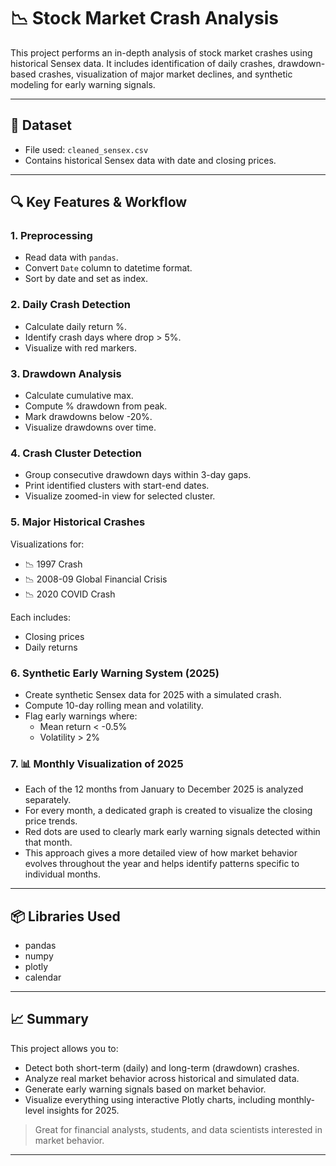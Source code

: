 # 📉 Stock Market Crash Analysis

This project performs an in-depth analysis of stock market crashes using historical Sensex data. It includes identification of daily crashes, drawdown-based crashes, visualization of major market declines, and synthetic modeling for early warning signals.

---

## 📁 Dataset
- File used: `cleaned_sensex.csv`
- Contains historical Sensex data with date and closing prices.

---

## 🔍 Key Features & Workflow

### 1. **Preprocessing**
- Read data with `pandas`.
- Convert `Date` column to datetime format.
- Sort by date and set as index.

### 2. **Daily Crash Detection**
- Calculate daily return %.
- Identify crash days where drop > 5%.
- Visualize with red markers.

### 3. **Drawdown Analysis**
- Calculate cumulative max.
- Compute % drawdown from peak.
- Mark drawdowns below -20%.
- Visualize drawdowns over time.

### 4. **Crash Cluster Detection**
- Group consecutive drawdown days within 3-day gaps.
- Print identified clusters with start-end dates.
- Visualize zoomed-in view for selected cluster.

### 5. **Major Historical Crashes**
Visualizations for:
- 📉 1997 Crash
- 📉 2008-09 Global Financial Crisis
- 📉 2020 COVID Crash

Each includes:
- Closing prices
- Daily returns

### 6. **Synthetic Early Warning System (2025)**
- Create synthetic Sensex data for 2025 with a simulated crash.
- Compute 10-day rolling mean and volatility.
- Flag early warnings where:
  - Mean return < -0.5%
  - Volatility > 2%

### 7. **📊 Monthly Visualization of 2025**
- Each of the 12 months from January to December 2025 is analyzed separately.
- For every month, a dedicated graph is created to visualize the closing price trends.
- Red dots are used to clearly mark early warning signals detected within that month.
- This approach gives a more detailed view of how market behavior evolves throughout the year and helps identify patterns specific to individual months.

---

## 📦 Libraries Used
- pandas
- numpy
- plotly
- calendar

---

## 📈 Summary
This project allows you to:
- Detect both short-term (daily) and long-term (drawdown) crashes.
- Analyze real market behavior across historical and simulated data.
- Generate early warning signals based on market behavior.
- Visualize everything using interactive Plotly charts, including monthly-level insights for 2025.

> Great for financial analysts, students, and data scientists interested in market behavior.

---

